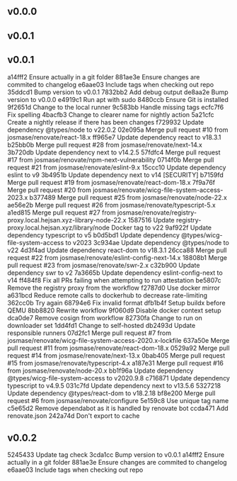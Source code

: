 ## v0.0.0



## v0.0.1



## v0.0.1

a14fff2 Ensure actually in a git folder
881ae3e Ensure changes are commited to changelog
e6aae03 Include tags when checking out repo
35ddcd1 Bump version to v0.0.1
7832bb2 Add debug output
de8aa2e Bump version to v0.0.0
e4919c1 Run apt with sudo
8480ccb Ensure Git is installed
9f2651d Change to the local runner
9c583bb Handle missing tags
ecfc7f6 Fix spelling
4bacfb3 Change to clearer name for nightly action
5a21cfc Create a nightly release if there has been changes
f729932 Update dependency @types/node to v22.0.2
02e095a Merge pull request #10 from josmase/renovate/react-18.x
ff965e7 Update dependency react to v18.3.1
b25bb0b Merge pull request #28 from josmase/renovate/next-14.x
3b720db Update dependency next to v14.2.5
57fdfc4 Merge pull request #17 from josmase/renovate/npm-next-vulnerability
0714f0b Merge pull request #21 from josmase/renovate/eslint-9.x
15ccc10 Update dependency eslint to v9
3b4951b Update dependency next to v14 [SECURITY]
b7159fd Merge pull request #19 from josmase/renovate/react-dom-18.x
7f9a76f Merge pull request #20 from josmase/renovate/wicg-file-system-access-2023.x
b377489 Merge pull request #25 from josmase/renovate/node-22.x
ae56e2b Merge pull request #26 from josmase/renovate/typescript-5.x
a1ed815 Merge pull request #27 from josmase/renovate/registry-proxy.local.hejsan.xyz-library-node-22.x
1587516 Update registry-proxy.local.hejsan.xyz/library/node Docker tag to v22
9af922f Update dependency typescript to v5
b0d5bd1 Update dependency @types/wicg-file-system-access to v2023
3c934ae Update dependency @types/node to v22
4d3f4ad Update dependency react-dom to v18.3.1
26cca88 Merge pull request #22 from josmase/renovate/eslint-config-next-14.x
18808b1 Merge pull request #23 from josmase/renovate/swr-2.x
c32b900 Update dependency swr to v2
7a3665b Update dependency eslint-config-next to v14
ff484f8 Fix all PRs failing when attempting to run attestation
be5807c Remove the registry proxy from the workflow
f2787d0 Use docker mirror
a631bcd Reduce remote calls to dockerhub to decrease rate-limiting
362cc0b Try again
68794e6 Fix invalid format
dfb1b4f Setup buildx before QEMU
8bb8820 Rewrite workflow
9f060d9 Disable docker context setup
dca0de7 Remove cosign from workflow
82730fa Change to run on downloader set
1dd4fd1 Change to self-hosted
db2493d Update responsible runners
07d2fc1 Merge pull request #7 from josmase/renovate/wicg-file-system-access-2020.x-lockfile
637a50e Merge pull request #11 from josmase/renovate/react-dom-18.x
0529a92 Merge pull request #14 from josmase/renovate/next-13.x
0bab405 Merge pull request #15 from josmase/renovate/typescript-4.x
a187e31 Merge pull request #16 from josmase/renovate/node-20.x
bb1f96a Update dependency @types/wicg-file-system-access to v2020.9.8
c716871 Update dependency typescript to v4.9.5
031c7fd Update dependency next to v13.5.6
5327218 Update dependency @types/react-dom to v18.2.18
bf8e200 Merge pull request #6 from josmase/renovate/configure
5e159c8 Use unique tag name
c5e65d2 Remove dependabot as it is handled by renovate bot
ccda471 Add renovate.json
242a74d Don't export to cache

## v0.0.2

5245433 Update tag check
3cda1cc Bump version to v0.0.1
a14fff2 Ensure actually in a git folder
881ae3e Ensure changes are commited to changelog
e6aae03 Include tags when checking out repo

